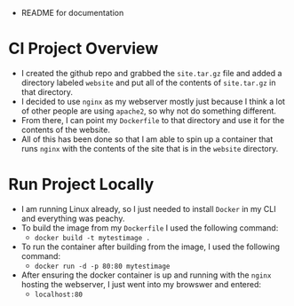 * README for documentation

# CI Project Overview

* I created the github repo and grabbed the `site.tar.gz` file and added a directory labeled
`website` and put all of the contents of `site.tar.gz` in that directory.
* I decided to use `nginx` as my webserver mostly just because I think a lot of other people are using `apache2`, so why not do something different.
* From there, I can point my `Dockerfile` to that directory and use it for the contents of the website.
* All of this has been done so that I am able to spin up a container that runs `nginx` with the contents of the site that is in the `website` directory.

# Run Project Locally

* I am running Linux already, so I just needed to install `Docker` in my CLI and everything was peachy.
* To build the image from my `Dockerfile` I used the following command:
	* `docker build -t mytestimage .`
* To run the container after building from the image, I used the following command:
	* `docker run -d -p 80:80 mytestimage`
* After ensuring the docker container is up and running with the `nginx` hosting the webserver, I just went into my browswer and entered:
	* `localhost:80`
